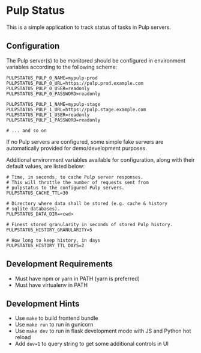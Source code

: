 Pulp Status
===========

This is a simple application to track status of tasks in Pulp servers.

Configuration
-------------

The Pulp server(s) to be monitored should be configured in environment
variables according to the following scheme:

    PULPSTATUS_PULP_0_NAME=mypulp-prod
    PULPSTATUS_PULP_0_URL=https://pulp.prod.example.com
    PULPSTATUS_PULP_0_USER=readonly
    PULPSTATUS_PULP_0_PASSWORD=readonly

    PULPSTATUS_PULP_1_NAME=mypulp-stage
    PULPSTATUS_PULP_1_URL=https://pulp.stage.example.com
    PULPSTATUS_PULP_1_USER=readonly
    PULPSTATUS_PULP_1_PASSWORD=readonly

    # ... and so on

If no Pulp servers are configured, some simple fake servers are
automatically provided for demo/development purposes.

Additional environment variables available for configuration,
along with their default values, are listed below:

    # Time, in seconds, to cache Pulp server responses.
    # This will throttle the number of requests sent from
    # pulpstatus to the configured Pulp servers.
    PULPSTATUS_CACHE_TTL=30

    # Directory where data shall be stored (e.g. cache & history
    # sqlite databases).
    PULPSTATUS_DATA_DIR=<cwd>

    # Finest stored granularity in seconds of stored Pulp history.
    PULPSTATUS_HISTORY_GRANULARITY=5

    # How long to keep history, in days
    PULPSTATUS_HISTORY_TTL_DAYS=2


Development Requirements
------------------------

- Must have npm or yarn in PATH (yarn is preferred)
- Must have virtualenv in PATH

Development Hints
-----------------

- Use `make` to build frontend bundle
- Use `make run` to run in gunicorn
- Use `make dev` to run in flask development mode with JS and Python hot reload
- Add `dev=1` to query string to get some additional controls in UI
